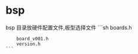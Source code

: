 # bsp
bsp 目录放硬件配置文件,板型选择文件
    ```sh
        boards.h

        board_v001.h
        version.h
    ```

